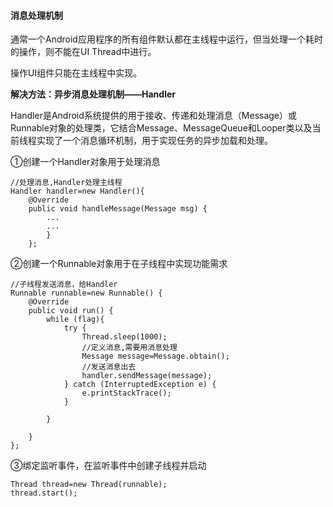 #### 消息处理机制

通常一个Android应用程序的所有组件默认都在主线程中运行，但当处理一个耗时的操作，则不能在UI Thread中进行。

操作UI组件只能在主线程中实现。

**解决方法：异步消息处理机制——Handler**

Handler是Android系统提供的用于接收、传递和处理消息（Message）或Runnable对象的处理类，它结合Message、MessageQueue和Looper类以及当前线程实现了一个消息循环机制，用于实现任务的异步加载和处理。

①创建一个Handler对象用于处理消息

```
//处理消息,Handler处理主线程
Handler handler=new Handler(){
	@Override
	public void handleMessage(Message msg) {
    	...
    	...
        }
    };
```

②创建一个Runnable对象用于在子线程中实现功能需求

```
//子线程发送消息，给Handler
Runnable runnable=new Runnable() {
	@Override
    public void run() {
    	while (flag){
        	try {
            	Thread.sleep(1000);
                //定义消息,需要用消息处理
                Message message=Message.obtain();
                //发送消息出去
                handler.sendMessage(message);
            } catch (InterruptedException e) {
                e.printStackTrace();
            }

        }

    }
};
```

③绑定监听事件，在监听事件中创建子线程并启动

```
Thread thread=new Thread(runnable);
thread.start();
```



